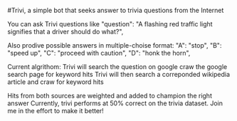 #Trivi, a simple bot that seeks answer to trivia questions from the Internet

You can ask Trivi questions like
  "question": "A flashing red traffic light signifies that a driver should do what?",
  
Also prodive possible answers in multiple-choise format:
  "A": "stop",
  "B": "speed up",
  "C": "proceed with caution",
  "D": "honk the horn",

Current algrithom:
Trivi will search the question on google craw the google search page for keyword hits
Trivi will then search a correponded wikipedia article and craw for keyword hits

Hits from both sources are weighted and added to champion the right answer
Currently, trivi performs at 50% correct on the trivia dataset. Join me in the effort to make it better!
